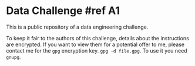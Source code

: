 # Data Challenge #ref A1

This is a public repository of a data engineering challenge.

To keep it fair to the authors of this challenge, details about the instructions are encrypted. If you want to view them for a potential offer to me, please contact me for the `gpg` encryption key. `gpg -d file.gpg`. To use it you need `gnupg`.
